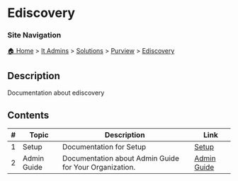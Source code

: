 <!-- description: Documentation about ediscovery -->

# Ediscovery

### Site Navigation
[🏠 Home](../../../../README.md) > [It Admins](../../../README.md) > [Solutions](../../README.md) > [Purview](../README.md) > [Ediscovery](README.md)

## Description
Documentation about ediscovery

## Contents

| **#** | **Topic** | **Description** | **Link** |
|---|---|---|---|
| 1 | Setup | Documentation for Setup | [Setup](setup/) |
| 2 | Admin Guide | Documentation about Admin Guide for Your Organization. | [Admin Guide](admin-guide.md) |